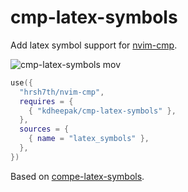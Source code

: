 # cmp-latex-symbols

Add latex symbol support for [nvim-cmp](https://github.com/hrsh7th/nvim-cmp).

![cmp-latex-symbols mov](https://user-images.githubusercontent.com/1813121/130020846-83996c11-b8a6-42a1-ac84-4b16af88a3cb.gif)

```lua
use({
  "hrsh7th/nvim-cmp",
  requires = {
    { "kdheepak/cmp-latex-symbols" },
  },
  sources = {
    { name = "latex_symbols" },
  },
})
```

Based on [compe-latex-symbols](https://github.com/GoldsteinE/compe-latex-symbols/).
